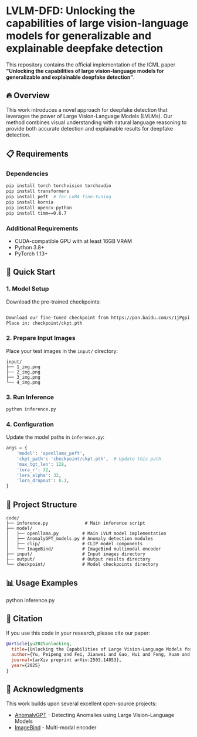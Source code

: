 # LVLM-DFD: Unlocking the capabilities of large vision-language models for generalizable and explainable deepfake detection

This repository contains the official implementation of the ICML paper **"Unlocking the capabilities of large vision-language models for generalizable and explainable deepfake detection"**.

## 🔥 Overview

This work introduces a novel approach for deepfake detection that leverages the power of Large Vision-Language Models (LVLMs). Our method combines visual understanding with natural language reasoning to provide both accurate detection and explainable results for deepfake detection.


## 📋 Requirements

### Dependencies

```bash
pip install torch torchvision torchaudio
pip install transformers
pip install peft  # for LoRA fine-tuning
pip install kornia
pip install opencv-python
pip install timm==0.6.7
```

### Additional Requirements

- CUDA-compatible GPU with at least 16GB VRAM
- Python 3.8+
- PyTorch 1.13+

## 🚀 Quick Start

### 1. Model Setup

Download the pre-trained checkpoints:

```bash

Download our fine-tuned checkpoint from https://pan.baidu.com/s/1jPgpi-zluxeXGUAPrqJv0Q?pwd=iuy7 提取码: iuy7 
Place in: checkpoint/ckpt.pth
```

### 2. Prepare Input Images

Place your test images in the `input/` directory:

```
input/
├── 1_img.png
├── 2_img.png
├── 3_img.png
└── 4_img.png
```

### 3. Run Inference

```bash
python inference.py
```

### 4. Configuration

Update the model paths in `inference.py`:

```python
args = {
    'model': 'openllama_peft',
    'ckpt_path': 'checkpoint/ckpt.pth',  # Update this path
    'max_tgt_len': 128,
    'lora_r': 32,
    'lora_alpha': 32,
    'lora_dropout': 0.1,
}
```

## 📁 Project Structure

```
code/
├── inference.py              # Main inference script
├── model/
│   ├── openllama.py         # Main LVLM model implementation
│   ├── AnomalyGPT_models.py # Anomaly detection modules
│   ├── clip/                # CLIP model components
│   └── ImageBind/           # ImageBind multimodal encoder
├── input/                   # Input images directory
├── output/                  # Output results directory
└── checkpoint/              # Model checkpoints directory
```

## 📊 Usage Examples

python inference.py

## 📝 Citation

If you use this code in your research, please cite our paper:

```bibtex
@article{yu2025unlocking,
  title={Unlocking the Capabilities of Large Vision-Language Models for Generalizable and Explainable Deepfake Detection},
  author={Yu, Peipeng and Fei, Jianwei and Gao, Hui and Feng, Xuan and Xia, Zhihua and Chang, Chip Hong},
  journal={arXiv preprint arXiv:2503.14853},
  year={2025}
}
```

## 🙏 Acknowledgments

This work builds upon several excellent open-source projects:
- [AnomalyGPT](https://github.com/CASIA-IVA-Lab/AnomalyGPT) - Detecting Anomalies using Large Vision-Language Models
- [ImageBind](https://github.com/facebookresearch/ImageBind) - Multi-modal encoder


